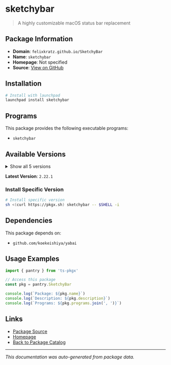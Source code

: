 # sketchybar

> A highly customizable macOS status bar replacement

## Package Information

- **Domain**: `felixkratz.github.io/SketchyBar`
- **Name**: `sketchybar`
- **Homepage**: Not specified
- **Source**: [View on GitHub](https://github.com/pkgxdev/pantry/tree/main/projects/felixkratz.github.io/SketchyBar/package.yml)

## Installation

```bash
# Install with launchpad
launchpad install sketchybar
```

## Programs

This package provides the following executable programs:

- `sketchybar`

## Available Versions

<details>
<summary>Show all 5 versions</summary>

- `2.22.1`, `2.22.0`, `2.21.0`, `2.20.1`, `2.20.0`

</details>

**Latest Version**: `2.22.1`

### Install Specific Version

```bash
# Install specific version
sh <(curl https://pkgx.sh) sketchybar -- $SHELL -i
```

## Dependencies

This package depends on:

- `github.com/koekeishiya/yabai`

## Usage Examples

```typescript
import { pantry } from 'ts-pkgx'

// Access this package
const pkg = pantry.SketchyBar

console.log(`Package: ${pkg.name}`)
console.log(`Description: ${pkg.description}`)
console.log(`Programs: ${pkg.programs.join(', ')}`)
```

## Links

- [Package Source](https://github.com/pkgxdev/pantry/tree/main/projects/felixkratz.github.io/SketchyBar/package.yml)
- [Homepage](#)
- [Back to Package Catalog](../../package-catalog.md)

---

*This documentation was auto-generated from package data.*
